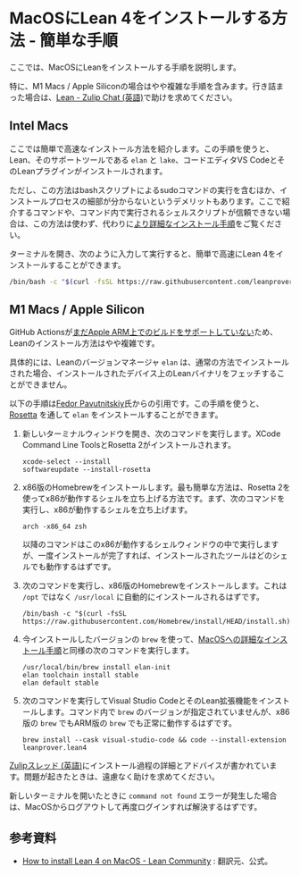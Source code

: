 # MacOSにLean 4をインストールする方法 - 簡単な手順

ここでは、MacOSにLeanをインストールする手順を説明します。

特に、M1 Macs / Apple Siliconの場合はやや複雑な手順を含みます。行き詰まった場合は、[Lean - Zulip Chat (英語)](https://leanprover.zulipchat.com/)で助けを求めてください。

## Intel Macs

ここでは簡単で高速なインストール方法を紹介します。この手順を使うと、Lean、そのサポートツールである ``elan`` と ``lake``、コードエディタVS CodeとそのLeanプラグインがインストールされます。

ただし、この方法はbashスクリプトによるsudoコマンドの実行を含むほか、インストールプロセスの細部が分からないというデメリットもあります。ここで紹介するコマンドや、コマンド内で実行されるシェルスクリプトが信頼できない場合は、この方法は使わず、代わりに[より詳細なインストール手順](./macos-detailed.md)をご覧ください。

ターミナルを開き、次のように入力して実行すると、簡単で高速にLean 4をインストールすることができます。

```bash
/bin/bash -c "$(curl -fsSL https://raw.githubusercontent.com/leanprover-community/mathlib4/master/scripts/install_macos.sh)" && source ~/.profile
```

## M1 Macs / Apple Silicon

GitHub Actionsが[まだApple ARM上でのビルドをサポートしていない](https://github.com/actions/virtual-environments/issues/2187)ため、Leanのインストール方法はやや複雑です。

具体的には、Leanのバージョンマネージャ ``elan`` は、通常の方法でインストールされた場合、インストールされたデバイス上のLeanバイナリをフェッチすることができません。

以下の手順は[Fedor Pavutnitskiy](https://leanprover.zulipchat.com/#narrow/stream/113489-new-members/topic/M1.20Macs.3A.20Installing.20the.20Lean.203.20toolchain/near/262832039)氏からの引用です。この手順を使うと、[Rosetta](https://developer.apple.com/documentation/apple-silicon/about-the-rosetta-translation-environment) を通して ``elan`` をインストールすることができます。

1. 新しいターミナルウィンドウを開き、次のコマンドを実行します。XCode Command Line ToolsとRosetta 2がインストールされます。

   ```
   xcode-select --install
   softwareupdate --install-rosetta
   ```

2. x86版のHomebrewをインストールします。最も簡単な方法は、Rosetta 2を使ってx86が動作するシェルを立ち上げる方法です。まず、次のコマンドを実行し、x86が動作するシェルを立ち上げます。

   ```
   arch -x86_64 zsh
   ```
   
   以降のコマンドはこのx86が動作するシェルウィンドウの中で実行しますが、一度インストールが完了すれば、インストールされたツールはどのシェルでも動作するはずです。

3. 次のコマンドを実行し、x86版のHomebrewをインストールします。これは ``/opt`` ではなく ``/usr/local`` に自動的にインストールされるはずです。

   ```
   /bin/bash -c "$(curl -fsSL https://raw.githubusercontent.com/Homebrew/install/HEAD/install.sh)"
   ```

4. 今インストールしたバージョンの ``brew`` を使って、[MacOSへの詳細なインストール手順](./macos-detailed.md)と同様の次のコマンドを実行します。

   ```
   /usr/local/bin/brew install elan-init
   elan toolchain install stable
   elan default stable
   ```

5. 次のコマンドを実行してVisual Studio CodeとそのLean拡張機能をインストールします。コマンド内で ``brew`` のバージョンが指定されていませんが、x86版の ``brew`` でもARM版の ``brew`` でも正常に動作するはずです。

   ```
   brew install --cask visual-studio-code && code --install-extension leanprover.lean4
   ```

[Zulipスレッド (英語)](https://leanprover.zulipchat.com/#narrow/stream/113489-new-members/topic/M1.20macs)にインストール過程の詳細とアドバイスが書かれています。問題が起きたときは、遠慮なく助けを求めてください。

新しいターミナルを開いたときに ``command not found`` エラーが発生した場合は、MacOSからログアウトして再度ログインすれば解決するはずです。

## 参考資料
- [How to install Lean 4 on MacOS - Lean Community](https://leanprover-community.github.io/install/macos.html) : 翻訳元、公式。
